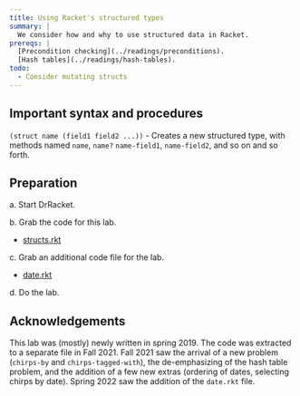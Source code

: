 ```yaml
---
title: Using Racket's structured types
summary: |
  We consider how and why to use structured data in Racket.
prereqs: |
  [Precondition checking](../readings/preconditions).
  [Hash tables](../readings/hash-tables).
todo:
  - Consider mutating structs
---
```

## Important syntax and procedures

`(struct name (field1 field2 ...))` - Creates a new structured type,
with methods named `name`, `name?` `name-field1`, `name-field2`,
and so on and so forth.

## Preparation

a. Start DrRacket.

b. Grab the code for this lab.

* [structs.rkt](../code/labs/structs.rkt)

c. Grab an additional code file for the lab.

* [date.rkt](../code/labs/date.rkt)

d. Do the lab.

## Acknowledgements

This lab was (mostly) newly written in spring 2019.  The code was
extracted to a separate file in Fall 2021.  Fall 2021 saw the
arrival of a new problem (`chirps-by` and `chirps-tagged-with`),
the de-emphasizing of the hash table problem, and the addition
of a few new extras (ordering of dates, selecting chirps by
date).  Spring 2022 saw the addition of the `date.rkt` file.
